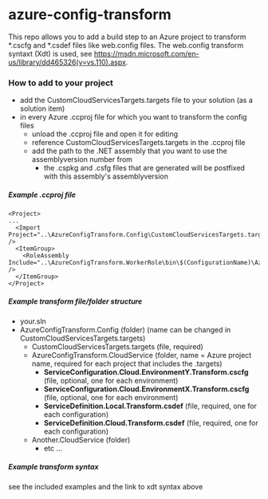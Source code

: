 # azure-config-transform

This repo allows you to add a build step to an Azure project to transform *.cscfg and *.csdef files like web.config files.
The web.config transform syntaxt (Xdt) is used, see https://msdn.microsoft.com/en-us/library/dd465326(v=vs.110).aspx.



### How to add to your project
* add the CustomCloudServicesTargets.targets file to your solution (as a solution item)
* in every Azure .ccproj file for which you want to transform the config files
  * unload the .ccproj file and open it for editing
  * reference CustomCloudServicesTargets.targets in the .ccproj file
  * add the path to the .NET assembly that you want to use the assemblyversion number from
    * the .cspkg and .csfg files that are generated will be postfixed with this assembly's assemblyversion



##### Example .ccproj file

```
<Project>
...
  <Import Project="..\AzureConfigTransform.Config\CustomCloudServicesTargets.targets" />
  <ItemGroup>
    <RoleAssembly Include="..\AzureConfigTransform.WorkerRole\bin\$(ConfigurationName)\AzureConfigTransform.WorkerRole.dll" />
  </ItemGroup>
</Project>
```
 
 
##### Example transform file/folder structure
- your.sln
- AzureConfigTransform.Config (folder) (name can be changed in CustomCloudServicesTargets.targets)
  - CustomCloudServicesTargets.targets (file, required)
  - AzureConfigTransform.CloudService (folder, name = Azure project name, required for each project that includes the .targets)
    - **ServiceConfiguration.Cloud.EnvironmentY.Transform.cscfg** (file, optional, one for each environment)
    - **ServiceConfiguration.Cloud.EnvironmentX.Transform.cscfg** (file, optional, one for each environment)
    - **ServiceDefinition.Local.Transform.csdef** (file, required, one for each configuration)
    - **ServiceDefinition.Cloud.Transform.csdef** (file, required, one for each configuration)
  - Another.CloudService (folder)
    - etc ...



##### Example transform syntax
see the included examples and the link to xdt syntax above
